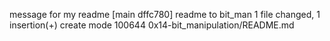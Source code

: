 message for my readme
[main dffc780] readme to bit_man
 1 file changed, 1 insertion(+)
 create mode 100644 0x14-bit_manipulation/README.md
